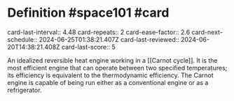 # Definition #space101 #card
card-last-interval:: 4.48
card-repeats:: 2
card-ease-factor:: 2.6
card-next-schedule:: 2024-06-25T01:38:21.407Z
card-last-reviewed:: 2024-06-20T14:38:21.408Z
card-last-score:: 5

An idealized reversible heat engine working in a [[Carnot cycle]]. It is the
most efficient engine that can operate between two specified
temperatures; its efficiency is equivalent to the thermodynamic
efficiency. The Carnot engine is capable of being run either as a
conventional engine or as a refrigerator.